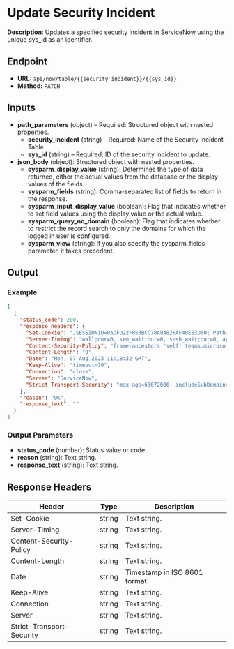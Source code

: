 # Update Security Incident

**Description**: Updates a specified security incident in ServiceNow using the unique sys_id as an identifier.

## Endpoint

- **URL:** `api/now/table/{{security_incident}}/{{sys_id}}`
- **Method:** `PATCH`
## Inputs

- **path_parameters** (object) – Required: Structured object with nested properties.
  - **security_incident** (string) – Required: Name of the Security Incident Table
  - **sys_id** (string) – Required: ID of the security incident to update.
- **json_body** (object): Structured object with nested properties.
  - **sysparm_display_value** (string): Determines the type of data returned, either the actual values from the database or the display values of the fields.
  - **sysparm_fields** (string): Comma-separated list of fields to return in the response.
  - **sysparm_input_display_value** (boolean): Flag that indicates whether to set field values using the display value or the actual value.
  - **sysparm_query_no_domain** (boolean): Flag that indicates whether to restrict the record search to only the domains for which the logged in user is configured.
  - **sysparm_view** (string): If you also specify the sysparm_fields parameter, it takes precedent.
## Output

### Example

```json
[
  {
    "status_code": 200,
    "response_headers": {
      "Set-Cookie": "JSESSIONID=0ADFD22F053BCC78A9A82FAF40E83D50; Path=/; HttpOnly;Secure, BIGipServerpool_dev60827=999184138.46398.0000; path=/; Httponly; Secure",
      "Server-Timing": "wall;dur=0, sem_wait;dur=0, sesh_wait;dur=0, app_cpu;dur=0, db;dur=1, acl;dur=0, br;dur=null, ui_action;dur=0, cache_build;dur=0, scripting;dur=0",
      "Content-Security-Policy": "frame-ancestors 'self' teams.microsoft.com *.teams.microsoft.com",
      "Content-Length": "0",
      "Date": "Mon, 07 Aug 2023 11:18:32 GMT",
      "Keep-Alive": "timeout=70",
      "Connection": "close",
      "Server": "ServiceNow",
      "Strict-Transport-Security": "max-age=63072000; includeSubDomains"
    },
    "reason": "OK",
    "response_text": ""
  }
]
```
### Output Parameters

- **status_code** (number): Status value or code.
- **reason** (string): Text string.
- **response_text** (string): Text string.
## Response Headers

| Header | Type | Description |
|--------|------|-------------|
| Set-Cookie | string | Text string. |
| Server-Timing | string | Text string. |
| Content-Security-Policy | string | Text string. |
| Content-Length | string | Text string. |
| Date | string | Timestamp in ISO 8601 format. |
| Keep-Alive | string | Text string. |
| Connection | string | Text string. |
| Server | string | Text string. |
| Strict-Transport-Security | string | Text string. |